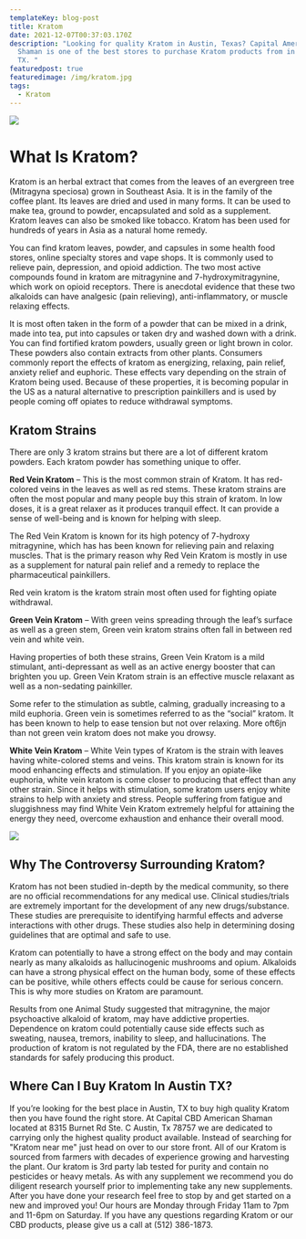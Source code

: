 ```yaml
---
templateKey: blog-post
title: Kratom
date: 2021-12-07T00:37:03.170Z
description: "Looking for quality Kratom in Austin, Texas? Capital American
  Shaman is one of the best stores to purchase Kratom products from in Austin,
  TX. "
featuredpost: true
featuredimage: /img/kratom.jpg
tags:
  - Kratom
---
```

![](/img/kratom.jpg)

# What Is Kratom?

Kratom is an herbal extract that comes from the leaves of an evergreen tree (Mitragyna speciosa) grown in Southeast Asia. It is in the family of the coffee plant.  Its leaves are dried and used in many forms.  It can be used to make tea, ground to powder, encapsulated and sold as a supplement. Kratom leaves can also be smoked like tobacco.  Kratom has been used for hundreds of years in Asia as a natural home remedy.

You can find kratom leaves, powder, and capsules in some health food stores, online specialty stores and vape shops.  It is commonly used to relieve pain, depression, and opioid addiction. The two most active compounds found in kratom are mitragynine and 7-hydroxymitragynine, which work on opioid receptors.  There is anecdotal evidence that these two alkaloids can have analgesic (pain relieving), anti-inflammatory, or muscle relaxing effects.

It is most often taken in the form of a powder that can be mixed in a drink, made into tea, put into capsules or taken dry and washed down with a drink. You can find fortified kratom powders, usually green or light brown in color. These powders also contain extracts from other plants. Consumers commonly report the effects of kratom as energizing, relaxing, pain relief, anxiety relief and euphoric.  These effects vary depending on the strain of Kratom being used. Because of these properties, it is becoming popular in the US as a natural alternative to prescription painkillers and is used by people coming off opiates to reduce withdrawal symptoms.

## Kratom Strains

There are only 3 kratom strains but there are a lot of different kratom powders.  Each kratom powder has something unique to offer.

**Red Vein Kratom** – This is the most common strain of Kratom. It has red-colored veins in the leaves as well as red stems. These kratom strains are often the most popular and many people buy this strain of kratom. In low doses, it is a great relaxer as it produces tranquil effect. It can provide a sense of well-being and is known for helping with sleep.

 The Red Vein Kratom is known for its high potency of 7-hydroxy mitragynine, which has has  been known for relieving pain and relaxing muscles. That is the primary reason why Red Vein Kratom is mostly in use as a supplement for natural pain relief and a remedy to replace the pharmaceutical painkillers.

Red vein kratom is the kratom strain most often used for fighting opiate withdrawal.

**Green Vein Kratom** – With green veins spreading through the leaf’s surface as well as a green stem, Green vein kratom strains often fall in between red vein and white vein.

Having properties of both these strains, Green Vein Kratom is a mild stimulant, anti-depressant as well as an active energy booster that can brighten you up. Green Vein Kratom strain is an effective muscle relaxant as well as a non-sedating painkiller.

Some refer to the stimulation as subtle, calming, gradually increasing to a mild euphoria. Green vein is sometimes referred to as the “social” kratom.  It has been known to help to ease tension but not over relaxing. More oft6jn than not green vein kratom does not make you drowsy.

**White Vein Kratom** – White Vein types of Kratom is the strain with leaves having white-colored stems and veins. This kratom strain is known for its mood enhancing effects and stimulation. If you enjoy an opiate-like euphoria, white vein kratom is come closer to producing that effect than any other strain. Since it helps with stimulation, some kratom users enjoy white strains to help with anxiety and stress. People suffering from fatigue and sluggishness may find White Vein Kratom extremely helpful for attaining the energy they need, overcome exhaustion and enhance their overall mood.

![](/img/kratom-banner-1.jpg)

## Why The Controversy Surrounding Kratom?

Kratom has not been studied in-depth by the medical community, so there are no official recommendations for any medical use. Clinical studies/trials are extremely important for the development of any new drugs/substance. These studies are prerequisite to identifying harmful effects and adverse interactions with other drugs. These studies also help in determining dosing guidelines that are optimal and safe to use.

Kratom can potentially to have a strong effect on the body and may contain nearly as many alkaloids as hallucinogenic mushrooms and opium. Alkaloids can have a strong physical effect on the human body, some of these effects can be positive, while others effects could be cause for serious concern. This is why more studies on Kratom are paramount.

Results from one Animal Study suggested that mitragynine, the major psychoactive alkaloid of kratom, may have addictive properties. Dependence on kratom could potentially cause side effects such as sweating, nausea, tremors, inability to sleep, and hallucinations. The production of kratom is not regulated by the FDA, there are no established standards for safely producing this product.

## Where Can I Buy Kratom In Austin TX?

If you’re looking for the best place in Austin, TX to buy high quality Kratom then you have found the right store. At Capital CBD American Shaman located at 8315 Burnet Rd Ste. C Austin, Tx 78757 we are dedicated to carrying only the highest quality product available.  Instead of searching for "Kratom near me" just head on over to our store front.  All of our Kratom is sourced from farmers with decades of experience growing and harvesting the plant. Our kratom is 3rd party lab tested for purity and contain no pesticides or heavy metals.  As with any supplement we recommend you do diligent research yourself prior to implementing take any new supplements.  After you have done your research feel free to stop by and get started on a new and improved you!  Our hours are Monday through Friday 11am to 7pm and 11-6pm on Saturday. If you have any questions regarding Kratom or our CBD products, please give us a call at (512) 386-1873.